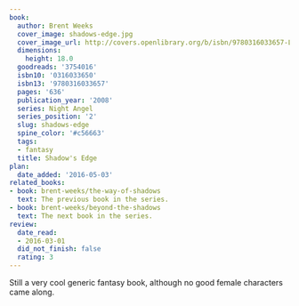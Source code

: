 ```yaml
---
book:
  author: Brent Weeks
  cover_image: shadows-edge.jpg
  cover_image_url: http://covers.openlibrary.org/b/isbn/9780316033657-L.jpg
  dimensions:
    height: 18.0
  goodreads: '3754016'
  isbn10: '0316033650'
  isbn13: '9780316033657'
  pages: '636'
  publication_year: '2008'
  series: Night Angel
  series_position: '2'
  slug: shadows-edge
  spine_color: '#c56663'
  tags:
  - fantasy
  title: Shadow's Edge
plan:
  date_added: '2016-05-03'
related_books:
- book: brent-weeks/the-way-of-shadows
  text: The previous book in the series.
- book: brent-weeks/beyond-the-shadows
  text: The next book in the series.
review:
  date_read:
  - 2016-03-01
  did_not_finish: false
  rating: 3
---
```


Still a very cool generic fantasy book, although no good female characters came along.
